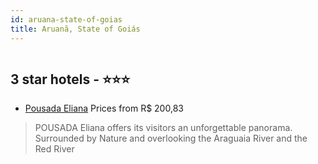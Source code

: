 ```yaml
---
id: aruana-state-of-goias
title: Aruanã, State of Goiás
---
```


<center><img src="https://static.hotelurbano.com/reservas/prod0/4/4201/5b983390d42d8_pousada-eliana.jpg" alt="" /></center>


##  3 star hotels - ⭐️⭐️⭐️

-    [Pousada Eliana](https://us.hurb.com/hotels/aruana/pousada-eliana-4201?cmp=18055) Prices from R$ 200,83
   > POUSADA Eliana offers its visitors an unforgettable panorama. Surrounded by Nature and overlooking the Araguaia River and the Red River
